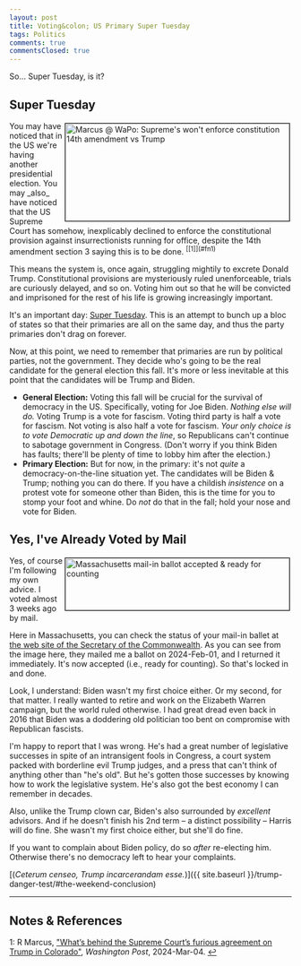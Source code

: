 ```yaml
---
layout: post
title: Voting&colon; US Primary Super Tuesday
tags: Politics
comments: true
commentsClosed: true
---
```


So&hellip; Super Tuesday, is it?  


## Super Tuesday  

<img src="{{ site.baseurl }}/images/2024-03-05-super-tuesday-2024-wapo-1.jpg" width="400" height="174" alt="Marcus @ WaPo: Supreme's won't enforce constitution 14th amendment vs Trump" title="Marcus @ WaPo: Supreme's won't enforce constitution 14th amendment vs Trump" style="float: right; margin: 3px 3px 3px 3px; border: 1px solid #000000;">
You may have noticed that in the US we're having another presidential election.  You may
_also_ have noticed that the US Supreme Court has somehow, inexplicably declined to enforce the
constitutional provision against insurrectionists running for office, despite the 14th
amendment section 3 saying this is to be done. <sup id="fn1a">[[1]](#fn1)</sup>  

This means the system is, once again, struggling mightily to excrete Donald Trump.
Constitutional provisions are mysteriously ruled unenforceable, trials are curiously
delayed, and so on.  Voting him out so that he will be convicted and imprisoned for the
rest of his life is growing increasingly important.

It's an important day: [Super Tuesday](https://en.wikipedia.org/wiki/Super_Tuesday).  This
is an attempt to bunch up a bloc of states so that their primaries are all on the same
day, and thus the party primaries don't drag on forever.  

Now, at this point, we need to remember that primaries are run by political parties, not
the government.  They decide who's going to be the real candidate for the general election
this fall.  It's more or less inevitable at this point that the candidates will be Trump
and Biden.  
- __General Election:__ Voting this fall will be crucial for the survival of democracy in
  the US.  Specifically, voting for Joe Biden.  _Nothing else will do._ Voting Trump is a
  vote for fascism.  Voting third party is half a vote for fascism.  Not voting is also
  half a vote for fascism.  _Your only choice is to vote Democratic up and down the line_,
  so Republicans can't continue to sabotage government in Congress.  (Don't worry if you
  think Biden has faults; there'll be plenty of time to lobby him after the election.)  
- __Primary Election:__ But for now, in the primary: it's not _quite_ a
  democracy-on-the-line situation yet.  The candidates will be Biden &amp; Trump; nothing
  you can do there.  If you have a childish _insistence_ on a protest vote for someone
  other than Biden, this is the time for you to stomp your foot and whine.  Do _not_ do
  that in the fall; hold your nose and vote for Biden.  


## Yes, I've Already Voted by Mail  

<img src="{{ site.baseurl }}/images/2024-03-05-super-tuesday-2024-voted.jpg" width="400" height="93" alt="Massachusetts mail-in ballot accepted &amp; ready for counting" title="Massachusetts mail-in ballot accepted &amp; ready for counting" style="float: right; margin: 3px 3px 3px 3px; border: 1px solid #000000;">
Yes, of course I'm following my own advice.  I voted almost 3 weeks ago by mail.

Here in Massachusetts, you can check the status of your mail-in ballet at
[the web site of the Secretary of the Commonwealth](https://www.sec.state.ma.us/WhereDoIVoteMA/TrackMyBallot/).
As you can see from the image here, they mailed me a ballot on 2024-Feb-01, and I returned
it immediately.  It's now accepted (i.e., ready for counting).  So that's locked in and
done.  

Look, I understand: Biden wasn't my first choice either.  Or my second, for that matter.
I really wanted to retire and work on the Elizabeth Warren campaign, but the world ruled
otherwise.  I had great dread even back in 2016 that Biden was a doddering old politician
too bent on compromise with Republican fascists.  

I'm happy to report that I was wrong.  He's had a great number of legislative successes
in spite of an intransigent fools in Congress, a court system packed with borderline evil
Trump judges, and a press that can't think of anything other than "he's old".  But he's
gotten those successes by knowing how to work the legislative system.  He's also got the
best economy I can remember in decades.  

Also, unlike the Trump clown car, Biden's also surrounded by _excellent_ advisors.  And if
he doesn't finish his 2nd term &ndash; a distinct possibility &ndash; Harris will do
fine.  She wasn't my first choice either, but she'll do fine.  

If you want to complain about Biden policy, do so _after_ re-electing him.  Otherwise
there's no democracy left to hear your complaints.  

[(_Ceterum censeo, Trump incarcerandam esse._)]({{ site.baseurl }}/trump-danger-test/#the-weekend-conclusion)  

---

## Notes &amp; References  

<!--
<sup id="fn1a">[[1]](#fn1)</sup>

<a id="fn1">1</a>: ***, ["***"](***), *** [↩](#fn1a)  

<a href="{{ site.baseurl }}/images/***">
  <img src="{{ site.baseurl }}/images/***" width="400" height="***" alt="***" title="***" style="float: right; margin: 3px 3px 3px 3px; border: 1px solid #000000;">
</a>

<a href="***">
  <img src="{{ site.baseurl }}/images/***" width="550" height="***" alt="***" title="***" style="margin: 3px 3px 3px 3px; border: 1px solid #000000;">
</a>

<iframe width="400" height="224" src="***" allow="accelerometer; encrypted-media; gyroscope; picture-in-picture" allowfullscreen style="float: right; margin: 3px 3px 3px 3px; border: 1px solid #000000;"></iframe>
-->

<a id="fn1">1</a>: R Marcus, ["What’s behind the Supreme Court’s furious agreement on Trump in Colorado"](https://www.washingtonpost.com/opinions/2024/03/04/supreme-court-colorado-trump-ballot-anger/), _Washington Post_, 2024-Mar-04. [↩](#fn1a)  
